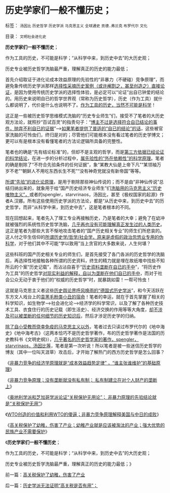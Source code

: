 # 历史学家们一般不懂历史；

标签： `汤因比` `历史哲学` `历史学派` `马克思主义` `全球通史` `贡德.弗兰克` `布罗代尔` `文化` 

目录： `文明社会进化史`

**历史学家们一般不懂历史**；

作为工具的历史，不可能是科学；“从科学中来，到历史中去”的大历史观；

历史专业被历史哲学洗脑最严重，理解真正的历史的能力最低；

首先介绍取证于进化论成本效益原理的先验性的“非暴力（不硬碰）竞争原理”，而避免象传统历史学派那样[选择性采摘历史案例（或许阉割之，甚至创造之）直接论证](../../../2010/10/10/个人主义心证允许创造性体验：意淫合法！.md)，是因为使用传统历史学派的选择性体验，是必定可以“论证”出自已钟爱的结论的。用历史来说明自已的哲学世界观（常称为历史哲学），历史（作为工具）就什么都说明了，代价是什么也说明不了。[作为工具的历史，当然不可能是科学](../../../2010/3/14/经济学就是“科学的历史”.md)！

这正是一些被历史哲学思维模式洗脑的“历史专业师生”们，接受不了笔者的大历史观方法论，就照抄“百试百灵”的指责句子：“[博主不过是选择符合自已结论的事件，抛弃不利自已的证据](../../../2011/2/14/实体历史学方法论，和历史学派.md)”——>[如果笔者提供了普适的“自已的结论”的话](../../../2011/2/16/诱导行为的道德史和行为分析的历史科学.md)，这些被官家洗脑的可怜虫们，终归是对的；尽管他们可能根本没有看过笔者的历史学博文；更可以有是根本没有看懂笔者的方法论逻辑所具备的完整性。

笔者也的确是“先有结论标准”的，但却不是主观的哲学，而是[第三方依据已经论证的科学结论](../../../2011/2/15/科学社会进化论是社会科学的基石.md)，在进一步的分析过程中，[属先验性的“外在依赖性”的科学原理](../../../2011/2/27/Transcendental先验法则是错误科学标准.md)。笔者的确是剔除了“不符合先验条件的任何证据”，象“某教大仙是上帝下凡”“某领袖万岁不老”“朝鲜人不用吃东西长生不死”“没有神奇党就没有新帝国”等等。

[所谓“先验”的进化论原理](../../../2011/2/15/社会性生物客观存在，和进化论.md)，是用于剔除那些神仙传说的；而不是由“非神仙传说”总结归纳出来的，就象用于给“国产历史经济专业师生”们[洗脑用的马克思主义“历史唯物主义”，](../../../2010/6/6/“历史唯物主义”道德史观讨论集.md)或者的spengler，starvrinaos，汤因比，甚至《极权国家的起源》作者A.汉娜。所有这些使用历史学派的方法论，都是“从历史中来，到历史中去”的历史哲学，而非“从科学中来，到历史中去”，这是笔者根本的不同。

现在回想起来，笔者先入了理工专业再接触历史，乃是笔者的大幸；避免了在幼冲就被强烈的系统性历史哲学洗脑，[几乎再也没有可能理解真正发生过的人类历史](../../../2010/2/9/中外历史权威只是你我一样的普通人.md)。这正是笔者为那些大言不惭地攻击笔者的“国产历史相关专业”的师生们所悲哀的。这人付之毕生信仰的[所谓历史学/哲学/社会学，原来是虚假的政治忽悠业专用的伪科学](../../../2010/4/19/进化论和经济学令历史分析成为科学.md)，对于他们其中不可能“学以致用”当上贪官的大多数来说，人生何堪？

这些科班的国产历史相关专业的师生们，是首先接受了各门各派的历史哲学的洗脑后，再选择性地接触各种所谓的历史资料，终生的精力就是埋在故纸堆中找些不知所云的个案“历史记载”，而沾沾自喜于“[历史资料垄断在自已的手中](../../../2010/4/19/“秘闻秘籍决定论”唯心历史和现实观体现的“国民文化.md)”，“将历史作为工具”的历史哲学[对现实利益的解释，自以为垄断在他们自已的手中](../../../2010/2/4/历史是个啥玩意？历史权威和资料可信吗？.md)，而对于社会公众无动于衷于他们的“权威的历史哲学”时，就暴跳如雷！一帮可怜虫！

这就是马克思主义者这些[历史舆论界呼风唤雨的“德国式历史学派](../../../2011/2/14/德国历史学派的孪生子和中国春秋笔法.md)”，和今天活跃在东方文人戏台上的[袁黑毛粉类小丑的宿命](../../../2010/6/2/历史意识形态，驳论容易立论难.md)！笔者的幸运，就在于首先掌握了相关的科学知识，如生物学——>社会进化论——>经济学的科学常识，以及了解了各种历史技术工具、衣食住行的历史记载（即生活史）、经济交换的作用等等大角度，[却不涉及可以被垄断的任何细节的历史知识后](../../../2010/4/21/大维度历史观允许在细节上“自圆其说”.md)，然后才涉足历史学的归纳。

[除了自小受教而侥幸免疫的马克思主义以外](../../../2009/7/9/中国谁人不懂马列.md)，笔者过去只读过布罗代尔的《地中海史》《地中海考古》（这两本恰巧不是历史哲学著作，布的历史哲学著作是法国的历史教科书《文明史纲》），[几乎著名的历史哲学家的著作，spengler，starvrinaos，汤因比等](../../../2010/10/31/马克思，斯宾格勒，汤因比，斯塔夫里阿诺斯的“进化论”.md)，笔者是第一次听说！所以笔者是被一些迷信历史哲学的博友（其中一位叫天涯草）攻击后，才开始了解热门的西方历史哲学是怎么回事？

《[非暴力竞争的经济学原理就是“成本效益趋势定律”
，“谁主张谁维护”的基础原理](../../../2011/9/17/强国新兴不因争霸，帝国衰亡只因“护霸”.md)》

《[非暴力竞争原理；没有垄断就没有私有制；
私有制建立在对个人财产的垄断上](../../../2011/9/17/非暴力竞争原理；没有垄断就没有私有制.md)》

《[奥地利学派和芝加哥学派论证“关税保护无用论”；
非暴力原理的先验结论就是“关税保护无用”](../../../2011/9/17/非暴力竞争原理：关税保护幼稚产业很幼稚.md)》

《[WTO创造的价值和利用WTO的傻逼；非暴力竞争原理解释美国与中日的成败](../../../2011/9/17/非暴力竞争原理解释美中日的成败和WTO.md)》

《[高关税保护了幼稚，伤害了产业；幼稚产业就是应该被淘汰的产业；强大优势的民族产业不需要保护](../../../2011/9/19/高关税保护了幼稚，伤害了产业.md)》

《**历史学家们一般不懂历史**；

作为工具的历史，不可能是科学；“从科学中来，到历史中去”的大历史观；

历史专业被历史哲学洗脑最严重，理解真正的历史的能力最低；》

前一篇：[高关税保护了幼稚，伤害了产业](../../../2011/9/19/高关税保护了幼稚，伤害了产业.md)

后一篇：[历史学派无法证明“高关税是否有用”；](../../../2011/9/19/历史学派无法证明“高关税是否有用”；.md)